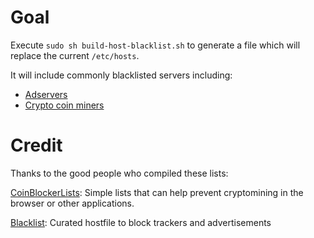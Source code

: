 # Goal
Execute `sudo sh build-host-blacklist.sh` to generate a file which will replace the current `/etc/hosts`.  

It will include commonly blacklisted servers including:
- [Adservers](https://raw.githubusercontent.com/anudeepND/blacklist/master/adservers.txt)
- [Crypto coin miners](https://gitlab.com/ZeroDot1/CoinBlockerLists/-/raw/master/list.txt?inline=false)

# Credit
Thanks to the good people who compiled these lists:

[CoinBlockerLists](https://gitlab.com/ZeroDot1/CoinBlockerLists/): Simple lists that can help prevent cryptomining in the browser or other applications.  

[Blacklist](https://github.com/anudeepND/blacklist): Curated hostfile to block trackers and advertisements

